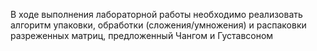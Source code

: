 В ходе выполнения лабораторной работы необходимо реализовать алгоритм упаковки, обработки (сложения/умножения) и распаковки разреженных матриц, предложенный Чангом и Густавсоном
